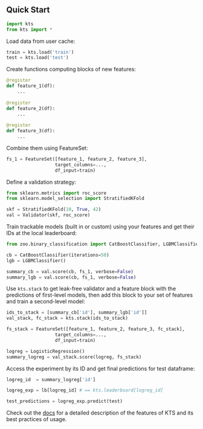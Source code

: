 
## Quick Start


```python
import kts
from kts import *
```

Load data from user cache:


```python
train = kts.load('train')
test = kts.load('test')
```

Create functions computing blocks of new features:


```python
@register
def feature_1(df):
    ...
    
@register
def feature_2(df):
    ...
    
@register
def feature_3(df):
    ...
```

Combine them using FeatureSet:


```python
fs_1 = FeatureSet([feature_1, feature_2, feature_3],
                  target_columns=...,
                  df_input=train)
```

Define a validation strategy:


```python
from sklearn.metrics import roc_score
from sklearn.model_selection import StratifiedKFold

skf = StratifiedKFold(10, True, 42)
val = Validator(skf, roc_score)
```

Train trackable models (built in or custom) using your features and get their IDs at the local leaderboard:


```python
from zoo.binary_classification import CatBoostClassifier, LGBMClassifier, LogisticRegression

cb = CatBoostClassifier(iterations=50)
lgb = LGBMClassifier()

summary_cb = val.score(cb, fs_1, verbose=False)
summary_lgb = val.score(cb, fs_1, verbose=False)
```

Use `kts.stack` to get leak-free validator and a feature block with the predictions of first-level models, then add this block to your set of features and train a second-level model:


```python
ids_to_stack = [summary_cb['id'], summary_lgb['id']]
val_stack, fc_stack = kts.stack(ids_to_stack)

fs_stack = FeatureSet([feature_1, feature_2, feature_3, fc_stack],
                  target_columns=...,
                  df_input=train)

logreg = LogisticRegression()
summary_logreg = val_stack.score(logreg, fs_stack)
```

Access the experiment by its ID and get final predictions for test dataframe:


```python
logreg_id  = summary_logreg['id']

logreg_exp = lb[logreg_id] # == kts.leaderboard[logreg_id]

test_predictions = logreg_exp.predict(test)
```

Check out the [docs](https://kts.readthedocs.io) for a detailed description of the features of KTS and its best practices of usage.  

